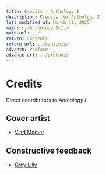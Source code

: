 ```yaml
---
title: Credits - Anthology I
description: Credits for Anthology I
last_modified_at: March 11, 2025
main: <i>Anthology I</i>
main-url: ../
return: Contents
return-url: ../contents/
advance: Preface
advance-url: ../preface/
---
```


# Credits
Direct contributors to *Anthology I*

## Cover artist
- <a href="https://vladmomotart.tumblr.com/" target="_blank">Vlad Momot</a>

## Constructive feedback
- <a href="https://www.patreon.com/greyliliy" target="_blank">Grey Liliy</a>